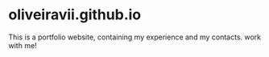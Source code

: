 # oliveiravii.github.io
 This is a portfolio website, containing my experience and my contacts. work with me!

